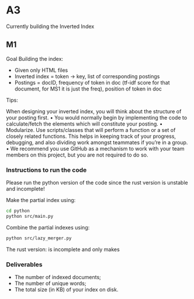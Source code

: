 # A3

Currently building the Inverted Index

## M1

Goal Building the index:

- Given only HTML files
- Inverted index = token -> key, list of corresponding postings
- Postings = docID, frequency of token in doc (tf-idf score for that document, for MS1 it is just the freq), position of token in doc

Tips:

When designing your inverted index, you will think about the structure
of your posting first.
• You would normally begin by implementing the code to calculate/fetch
the elements which will constitute your posting.
• Modularize. Use scripts/classes that will perform a function or a set of
closely related functions. This helps in keeping track of your progress,
debugging, and also dividing work amongst teammates if you’re in a group.
• We recommend you use GitHub as a mechanism to work with your team
members on this project, but you are not required to do so.

### Instructions to run the code

Please run the python version of the code since the rust version is unstable and incomplete!

Make the partial index using:

```bash
cd python
python src/main.py
```

Combine the partial indexes using:

```bash
python src/lazy_merger.py
```

The rust version: is incomplete and only makes

### Deliverables

- The number of indexed documents;
- The number of unique words;
- The total size (in KB) of your index on disk.
